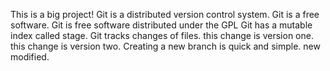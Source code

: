 This is a big project!
Git is a distributed version control system.
Git is a free software.
Git is free software distributed under the GPL
Git has a mutable index called stage.
Git tracks changes of files.
this change is version one.
this change is version two.
Creating a new branch is quick and simple.
new modified.
